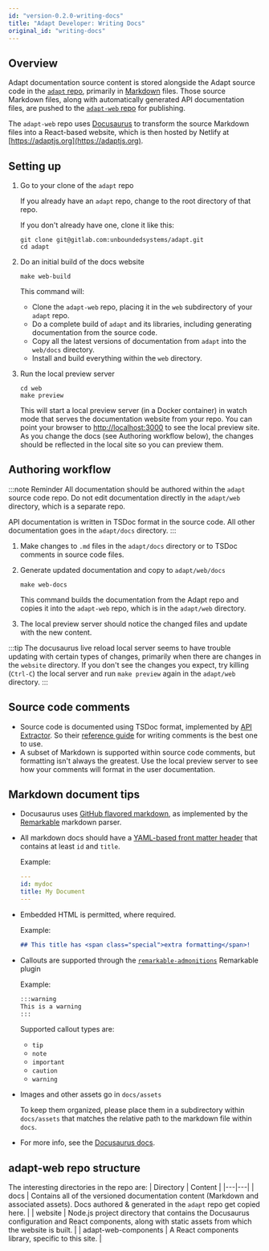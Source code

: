 ```yaml
---
id: "version-0.2.0-writing-docs"
title: "Adapt Developer: Writing Docs"
original_id: "writing-docs"
---
```


<!-- DOCTOC SKIP -->

## Overview

Adapt documentation source content is stored alongside the Adapt source code in the [`adapt` repo](https://gitlab.com/unboundedsystems/adapt), primarily in [Markdown](https://en.wikipedia.org/wiki/Markdown) files.
Those source Markdown files, along with automatically generated API documentation files, are pushed to the [`adapt-web` repo](https://gitlab.com/unboundedsystems/adapt-web) for publishing.

The `adapt-web` repo uses [Docusaurus](https://docusaurus.io/) to transform the source Markdown files into a React-based website, which is then hosted by Netlify at [https://adaptjs.org](https://adaptjs.org).

## Setting up

1. Go to your clone of the `adapt` repo

    If you already have an `adapt` repo, change to the root directory of that repo.

    If you don't already have one, clone it like this:

    ```console
    git clone git@gitlab.com:unboundedsystems/adapt.git
    cd adapt
    ```

1. Do an initial build of the docs website

    ```console
    make web-build
    ```

    This command will:

    - Clone the `adapt-web` repo, placing it in the `web` subdirectory of your `adapt` repo.
    - Do a complete build of `adapt` and its libraries, including generating documentation from the source code.
    - Copy all the latest versions of documentation from `adapt` into the `web/docs` directory.
    - Install and build everything within the `web` directory.

1. Run the local preview server

    ```console
    cd web
    make preview
    ```

    This will start a local preview server (in a Docker container) in watch mode that serves the documentation website from your repo.
    You can point your browser to [http://localhost:3000](http://localhost:3000) to see the local preview site.
    As you change the docs (see Authoring workflow below), the changes should be reflected in the local site so you can preview them.

## Authoring workflow

:::note Reminder
All documentation should be authored within the `adapt` source code repo.
Do not edit documentation directly in the `adapt/web` directory, which is a separate repo.

API documentation is written in TSDoc format in the source code.
All other documentation goes in the `adapt/docs` directory.
:::

1. Make changes to `.md` files in the `adapt/docs` directory or to TSDoc comments in source code files.

1. Generate updated documentation and copy to `adapt/web/docs`

    ```console
    make web-docs
    ```

    This command builds the documentation from the Adapt repo and copies it into the `adapt-web` repo, which is in the `adapt/web` directory.

1. The local preview server should notice the changed files and update with the new content.

:::tip
The docusaurus live reload local server seems to have trouble updating with certain types of changes, primarily when there are changes in the `website` directory.
If you don't see the changes you expect, try killing (`Ctrl-C`) the local server and run `make preview` again in the `adapt/web` directory.
:::

## Source code comments

- Source code is documented using TSDoc format, implemented by [API Extractor](https://api-extractor.com). So their [reference guide](https://api-extractor.com/pages/tsdoc/doc_comment_syntax/) for writing comments is the best one to use.
- A subset of Markdown is supported within source code comments, but formatting isn't always the greatest. Use the local preview server to see how your comments will format in the user documentation.

## Markdown document tips

- Docusaurus uses [GitHub flavored markdown](https://guides.github.com/features/mastering-markdown/), as implemented by the [Remarkable](https://github.com/jonschlinkert/remarkable) markdown parser.
- All markdown docs should have a [YAML-based front matter header](https://docusaurus.io/docs/en/doc-markdown#markdown-headers) that contains at least `id` and `title`.

    Example:

    ```yaml
    ---
    id: mydoc
    title: My Document
    ---
    ```

- Embedded HTML is permitted, where required.

    Example:

    ```markdown
    ## This title has <span class="special">extra formatting</span>!
    ```

- Callouts are supported through the [`remarkable-admonitions`](https://github.com/favoloso/remarkable-admonitions) Remarkable plugin

    Example:

    ```markdown
    :::warning
    This is a warning
    :::
    ```

    Supported callout types are:

  - `tip`
  - `note`
  - `important`
  - `caution`
  - `warning`

- Images and other assets go in `docs/assets`

    To keep them organized, please place them in a subdirectory within `docs/assets` that matches the relative path to the markdown file within `docs`.
- For more info, see the [Docusaurus docs](https://docusaurus.io/docs/en/doc-markdown).

## adapt-web repo structure

The interesting directories in the repo are:
| Directory | Content |
|---|---|
| docs | Contains all of the versioned documentation content (Markdown and associated assets). Docs authored & generated in the `adapt` repo get copied here. |
| website | Node.js project directory that contains the Docusaurus configuration and React components, along with static assets from which the website is built. |
| adapt-web-components | A React components library, specific to this site. |
